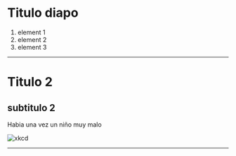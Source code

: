 # Titulo diapo

1. element 1
2. element 2
3. element 3

---

# Titulo 2
## subtitulo 2 

Habia una vez un niño muy malo

![xkcd](../My_images/artifacts_2x.png "xkcd")

---






